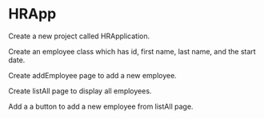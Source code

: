 # HRApp

Create a new project called HRApplication.

Create an employee class which has id, first name, last name, and the start date.

Create addEmployee page to add a new employee.

Create listAll page to display all employees.

Add a a button to add a new employee from listAll page.
